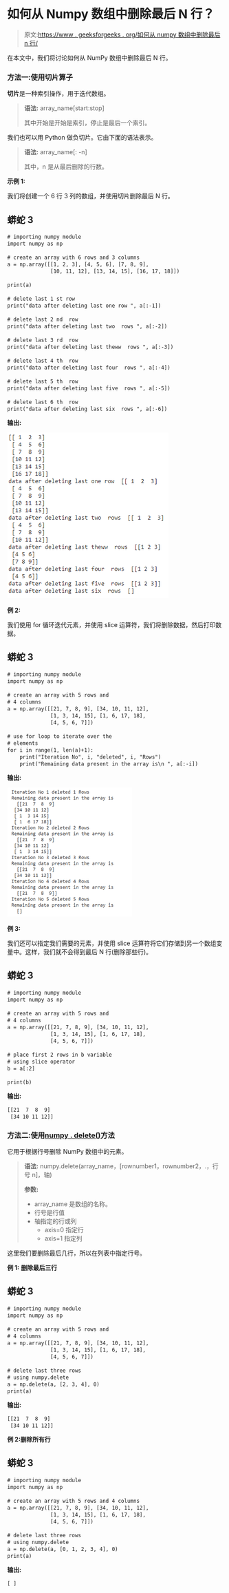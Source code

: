 # 如何从 Numpy 数组中删除最后 N 行？

> 原文:[https://www . geeksforgeeks . org/如何从 numpy 数组中删除最后 n 行/](https://www.geeksforgeeks.org/how-to-delete-last-n-rows-from-numpy-array/)

在本文中，我们将讨论如何从 NumPy 数组中删除最后 N 行。

### **方法一:使用切片算子**

**切片**是一种索引操作，用于迭代数组。

> **语法:** array_name[start:stop]
> 
> 其中开始是开始是索引，停止是最后一个索引。

我们也可以用 Python 做负切片。它由下面的语法表示。

> **语法:** array_name[: -n]
> 
> 其中，n 是从最后删除的行数。

**示例 1:**

我们将创建一个 6 行 3 列的数组，并使用切片删除最后 N 行。

## 蟒蛇 3

```
# importing numpy module
import numpy as np

# create an array with 6 rows and 3 columns
a = np.array([[1, 2, 3], [4, 5, 6], [7, 8, 9], 
              [10, 11, 12], [13, 14, 15], [16, 17, 18]])

print(a)

# delete last 1 st row
print("data after deleting last one row ", a[:-1])

# delete last 2 nd  row
print("data after deleting last two  rows ", a[:-2])

# delete last 3 rd  row
print("data after deleting last theww  rows ", a[:-3])

# delete last 4 th  row
print("data after deleting last four  rows ", a[:-4])

# delete last 5 th  row
print("data after deleting last five  rows ", a[:-5])

# delete last 6 th  row
print("data after deleting last six  rows ", a[:-6])
```

**输出:**

![](img/aa6321ed0344e18f7d6437940e5b725a.png)

**例 2:**

我们使用 for 循环迭代元素，并使用 slice 运算符，我们将删除数据，然后打印数据。

## 蟒蛇 3

```
# importing numpy module
import numpy as np

# create an array with 5 rows and 
# 4 columns
a = np.array([[21, 7, 8, 9], [34, 10, 11, 12], 
              [1, 3, 14, 15], [1, 6, 17, 18], 
              [4, 5, 6, 7]])

# use for loop to iterate over the
# elements
for i in range(1, len(a)+1):
    print("Iteration No", i, "deleted", i, "Rows")
    print("Remaining data present in the array is\n ", a[:-i])
```

**输出:**

![](img/d844de6f33bc3fef113be775749f150d.png)

**例 3:**

我们还可以指定我们需要的元素，并使用 slice 运算符将它们存储到另一个数组变量中。这样，我们就不会得到最后 N 行(删除那些行)。

## 蟒蛇 3

```
# importing numpy module
import numpy as np

# create an array with 5 rows and 
# 4 columns
a = np.array([[21, 7, 8, 9], [34, 10, 11, 12], 
              [1, 3, 14, 15], [1, 6, 17, 18],
              [4, 5, 6, 7]])

# place first 2 rows in b variable 
# using slice operator
b = a[:2]

print(b)
```

**输出:**

```
[[21  7  8  9]
 [34 10 11 12]]
```

### **方法二:使用**[**numpy . delete()**](https://www.geeksforgeeks.org/numpy-delete-python/)**方法**

它用于根据行号删除 NumPy 数组中的元素。

> **语法:** numpy.delete(array_name，[rownumber1，rownumber2，.，行号 n]，轴)
> 
> **参数:**
> 
> *   array_name 是数组的名称。
> *   行号是行值
> *   轴指定的行或列
>     *   axis=0 指定行
>     *   axis=1 指定列

这里我们要删除最后几行，所以在列表中指定行号。

**例 1:** **删除最后三行**

## 蟒蛇 3

```
# importing numpy module
import numpy as np

# create an array with 5 rows and 
# 4 columns
a = np.array([[21, 7, 8, 9], [34, 10, 11, 12], 
              [1, 3, 14, 15], [1, 6, 17, 18], 
              [4, 5, 6, 7]])

# delete last three rows
# using numpy.delete
a = np.delete(a, [2, 3, 4], 0)
print(a)
```

**输出:**

```
[[21  7  8  9]
 [34 10 11 12]]
```

**例 2:删除所有行**

## 蟒蛇 3

```
# importing numpy module
import numpy as np

# create an array with 5 rows and 4 columns
a = np.array([[21, 7, 8, 9], [34, 10, 11, 12], 
              [1, 3, 14, 15], [1, 6, 17, 18], 
              [4, 5, 6, 7]])

# delete last three rows
# using numpy.delete
a = np.delete(a, [0, 1, 2, 3, 4], 0)
print(a)
```

**输出:**

```
[ ]
```